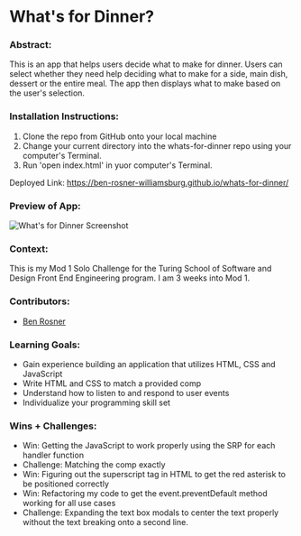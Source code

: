 # What's for Dinner? 

### Abstract:
This is an app that helps users decide what to make for dinner. Users can select whether they need
help deciding what to make for a side, main dish, dessert or the entire meal. The app then displays
what to make based on the user's selection.

### Installation Instructions:
1. Clone the repo from GitHub onto your local machine
2. Change your current directory into the whats-for-dinner repo using your computer's Terminal.
3. Run 'open index.html' in yuor computer's Terminal.

Deployed Link: https://ben-rosner-williamsburg.github.io/whats-for-dinner/


### Preview of App:
![What\'s for Dinner Screenshot](whats_for_dinner_screenshot.png)

### Context:
This is my Mod 1 Solo Challenge for the Turing School of Software and Design Front End Engineering program. 
I am 3 weeks into Mod 1.

### Contributors:
- [Ben Rosner](https://github.com/ben-rosner-williamsburg)

### Learning Goals:
- Gain experience building an application that utilizes HTML, CSS and JavaScript
- Write HTML and CSS to match a provided comp
- Understand how to listen to and respond to user events
- Individualize your programming skill set

### Wins + Challenges:

- Win: Getting the JavaScript to work properly using the SRP for each handler function
- Challenge: Matching the comp exactly
- Win: Figuring out the superscript tag in HTML to get the red asterisk to be positioned correctly
- Win: Refactoring my code to get the event.preventDefault method working for all use cases
- Challenge: Expanding the text box modals to center the text properly without the text breaking onto 
a second line.

